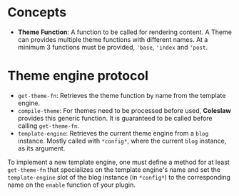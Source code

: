 # Concepts

* **Theme Function**: A function to be called for rendering content. A Theme
  can provides multiple theme functions with different names. At a minimum 3
  functions must be provided, `'base`, `'index` and `'post`.

# Theme engine protocol

- `get-theme-fn`: Retrieves the theme function by name from the template engine.
- `compile-theme`: For themes need to be processed before used, **Coleslaw**
  provides this generic function. It is guaranteed to be called before calling
  `get-theme-fn`.
- `template-engine`: Retrieves the current theme engine from a `blog`
  instance. Mostly called with `*config*`, where the current `blog` instance,
  as its argument.

To implement a new template engine, one must define a method for at least
`get-theme-fn` that specializes on the template engine's name and set the
`template-engine` slot of the blog instance (in `*config*`) to the
corresponding name on the `enable` function of your plugin.

